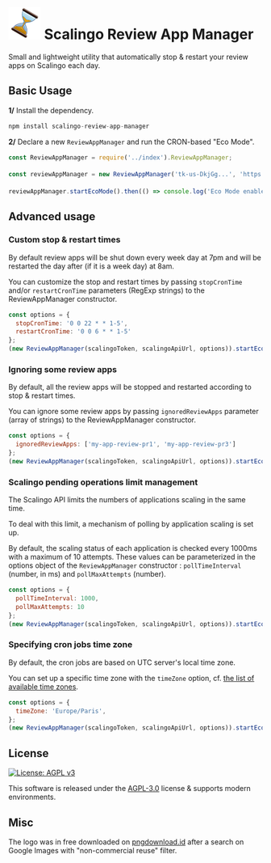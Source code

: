 # ![Logo](/docs/logo_64.png) Scalingo Review App Manager

Small and lightweight utility that automatically stop & restart your review apps on Scalingo each day.

## Basic Usage

**1/** Install the dependency.

```javascript
npm install scalingo-review-app-manager
```

**2/** Declare a new `ReviewAppManager` and run the CRON-based "Eco Mode".

```javascript
const ReviewAppManager = require('../index').ReviewAppManager;

const reviewAppManager = new ReviewAppManager('tk-us-DkjGg...', 'https://api.osc-fr1.scalingo.com');

reviewAppManager.startEcoMode().then(() => console.log('Eco Mode enabled.'));
```

## Advanced usage

### Custom stop & restart times

By default review apps will be shut down every week day at 7pm and will be restarted the day after (if it is a week day) at 8am.

You can customize the stop and restart times by passing `stopCronTime` and/or `restartCronTime` parameters (RegExp strings) to the ReviewAppManager constructor.

```javascript
const options = {
  stopCronTime: '0 0 22 * * 1-5',
  restartCronTime: '0 0 6 * * 1-5'
};
(new ReviewAppManager(scalingoToken, scalingoApiUrl, options)).startEcoMode();
```

### Ignoring some review apps

By default, all the review apps will be stopped and restarted according to stop & restart times.

You can ignore some review apps by passing `ignoredReviewApps` parameter (array of strings) to the ReviewAppManager constructor.

```javascript
const options = {
  ignoredReviewApps: ['my-app-review-pr1', 'my-app-review-pr3']
};
(new ReviewAppManager(scalingoToken, scalingoApiUrl, options)).startEcoMode();
```

### Scalingo pending operations limit management

The Scalingo API limits the numbers of applications scaling in the same time. 

To deal with this limit, a mechanism of polling by application scaling is set up.

By default, the scaling status of each application is checked every 1000ms with a maximum of 10 attempts. 
These values can be parameterized in the options object of the `ReviewAppManager` constructor : `pollTimeInterval` (number, in ms) and `pollMaxAttempts` (number).

```javascript
const options = {
  pollTimeInterval: 1000,
  pollMaxAttempts: 10
};
(new ReviewAppManager(scalingoToken, scalingoApiUrl, options)).startEcoMode();
```

### Specifying cron jobs time zone

By default, the cron jobs are based on UTC server's local time zone.

You can set up a specific time zone with the `timeZone` option, cf. [the list of available time zones](https://github.com/eggert/tz/blob/c7cc14a846e1dcaa2800f3f0070a12fd514f608c/zone.tab).

```javascript
const options = {
  timeZone: 'Europe/Paris',
};
(new ReviewAppManager(scalingoToken, scalingoApiUrl, options)).startEcoMode();
```

## License

[![License: AGPL v3](https://img.shields.io/badge/License-AGPL%20v3-blue.svg)](https://www.gnu.org/licenses/agpl-3.0)

This software is released under the [AGPL-3.0](https://www.gnu.org/licenses/why-affero-gpl.en.html) license & supports modern environments.

## Misc

The logo was in free downloaded on [pngdownload.id](https://www.pngdownload.id/png-4wxqo5/download.html) after a search on Google Images with "non-commercial reuse" filter.
